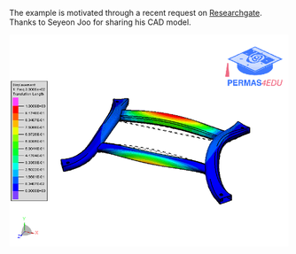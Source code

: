 The example is motivated through a recent request on [Researchgate](https://www.researchgate.net/post/How_can_I_make_Isight_interact_Catia_with_Abaqus). Thanks to Seyeon Joo for sharing his CAD model.

![First mode shape](first_mode_at_300_Hz.gif "First mode @ 300 Hz")
